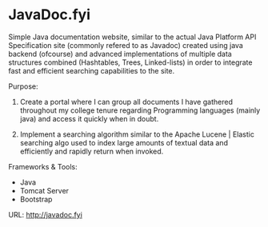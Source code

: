 # JavaDoc.fyi

Simple Java documentation website, similar to the actual Java Platform API Specification site (commonly refered to as Javadoc) 
created using java backend (ofcourse) and advanced implementations of multiple data structures combined (Hashtables, Trees, Linked-lists)
in order to integrate fast and efficient searching capabilities to the site.

Purpose:
  1. Create a portal where I can group all documents I have gathered 
  throughout my college tenure regarding Programming languages (mainly
  java) and access it quickly when in doubt.
  
  2. Implement a searching algorithm similar to the Apache Lucene | Elastic
  searching algo used to index large amounts of textual data and efficiently
  and rapidly return when invoked.

Frameworks & Tools:
  - Java
  - Tomcat Server
  - Bootstrap
  
URL:
  http://javadoc.fyi
